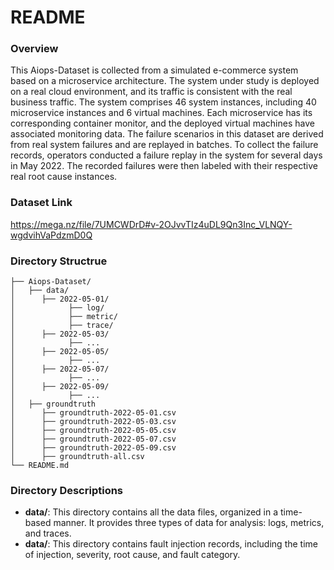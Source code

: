 # README

### Overview

This Aiops-Dataset is collected from a simulated e-commerce system based on a microservice architecture. The system under study is deployed on a real cloud environment, and its traffic is consistent with the real business traffic. The system comprises 46 system instances, including 40 microservice instances and 6 virtual machines. Each microservice has its corresponding container monitor, and the deployed virtual machines have associated monitoring data. The failure scenarios in this dataset are derived from real system failures and are replayed in batches. To collect the failure records, operators conducted a failure replay in the system for several days in May 2022. The recorded failures were then labeled with their respective real root cause instances.

### Dataset Link
https://mega.nz/file/7UMCWDrD#v-2OJvvTIz4uDL9Qn3Inc_VLNQY-wgdvihVaPdzmD0Q


### Directory Structrue

```
├── Aiops-Dataset/
│   ├── data/
│      ├── 2022-05-01/
│            ├── log/
│            ├── metric/
│            ├── trace/
│      ├── 2022-05-03/
│            ├── ...
│      ├── 2022-05-05/
│            ├── ...
│      ├── 2022-05-07/
│            ├── ...
│      ├── 2022-05-09/
│            ├── ...
│   ├── groundtruth
│      ├── groundtruth-2022-05-01.csv
│      ├── groundtruth-2022-05-03.csv
│      ├── groundtruth-2022-05-05.csv
│      ├── groundtruth-2022-05-07.csv
│      ├── groundtruth-2022-05-09.csv
│      ├── groundtruth-all.csv
└── README.md
```

### Directory Descriptions

- **data/**: This directory contains all the data files, organized in a time-based manner. It provides three types of data for analysis: logs, metrics, and traces.
- **data/**: This directory contains fault injection records, including the time of injection, severity, root cause, and fault category.